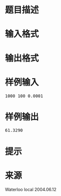 

# 题目描述



# 输入格式



# 输出格式



# 样例输入


<pre>1000 100 0.0001</pre>

# 样例输出


<pre>61.3290</pre>

# 提示



# 来源


<p>
Waterloo local 2004.06.12
</p>
<p>
<br/>
</p>
